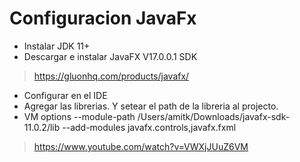 
# Configuracion JavaFx
* Instalar JDK 11+
* Descargar e instalar JavaFX V17.0.0.1 SDK
> https://gluonhq.com/products/javafx/
* Configurar en el IDE 
* Agregar las librerias. Y setear el path de la libreria al projecto.
* VM options 
--module-path  /Users/amitk/Downloads/javafx-sdk-11.0.2/lib --add-modules javafx.controls,javafx.fxml


> https://www.youtube.com/watch?v=VWXjJUuZ6VM